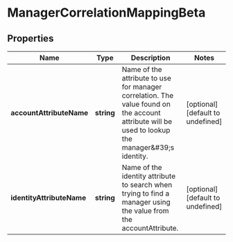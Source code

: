 # ManagerCorrelationMappingBeta

## Properties

Name | Type | Description | Notes
------------ | ------------- | ------------- | -------------
**accountAttributeName** | **string** | Name of the attribute to use for manager correlation. The value found on the account attribute will be used to lookup the manager\&#39;s identity. | [optional] [default to undefined]
**identityAttributeName** | **string** | Name of the identity attribute to search when trying to find a manager using the value from the accountAttribute. | [optional] [default to undefined]

